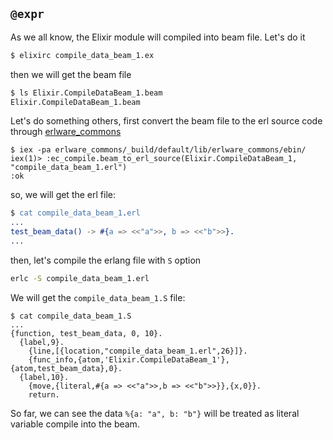 ## `@expr`

As we all know, the Elixir module will compiled into beam file. Let's do it

```bash
$ elixirc compile_data_beam_1.ex
```

then we will get the beam file

```bash
$ ls Elixir.CompileDataBeam_1.beam
Elixir.CompileDataBeam_1.beam
```

Let's do something others, first convert the beam file to the erl source code through  [erlware_commons](https://github.com/erlware/erlware_commons)

```
$ iex -pa erlware_commons/_build/default/lib/erlware_commons/ebin/
iex(1)> :ec_compile.beam_to_erl_source(Elixir.CompileDataBeam_1, "compile_data_beam_1.erl")
:ok
```

so, we will get the erl file:

```erlang
$ cat compile_data_beam_1.erl
...
test_beam_data() -> #{a => <<"a">>, b => <<"b">>}.
...
```

then, let's compile the erlang file with `S` option

```bash
erlc -S compile_data_beam_1.erl
```

We will get the `compile_data_beam_1.S` file:

```
$ cat compile_data_beam_1.S
...
{function, test_beam_data, 0, 10}.
  {label,9}.
    {line,[{location,"compile_data_beam_1.erl",26}]}.
    {func_info,{atom,'Elixir.CompileDataBeam_1'},{atom,test_beam_data},0}.
  {label,10}.
    {move,{literal,#{a => <<"a">>,b => <<"b">>}},{x,0}}.
    return.
```

So far, we can see the data `%{a: "a", b: "b"}` will be treated as literal variable compile into the beam.
